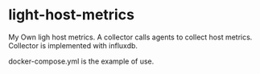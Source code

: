 # light-host-metrics

My Own ligh host metrics. A collector calls agents to collect host metrics. Collector is implemented with influxdb.

docker-compose.yml is the example of use.

